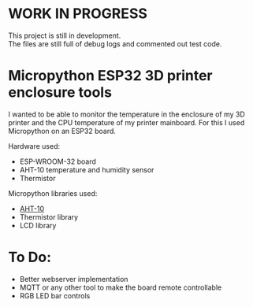 # WORK IN PROGRESS
This project is still in development. \
The files are still full of debug logs and commented out test code.

# Micropython ESP32 3D printer enclosure tools
I wanted to be able to monitor the temperature in the enclosure of my 3D printer and the CPU temperature of my printer mainboard.
For this I used Micropython on an ESP32 board.

Hardware used:
- ESP-WROOM-32 board 
- AHT-10 temperature and humidity sensor
- Thermistor

Micropython libraries used:
- [AHT-10](https://github.com/LouDnl/AHT10-Micropython-ESP32)
- Thermistor library
- LCD library

# To Do:
- Better webserver implementation
- MQTT or any other tool to make the board remote controllable
- RGB LED bar controls